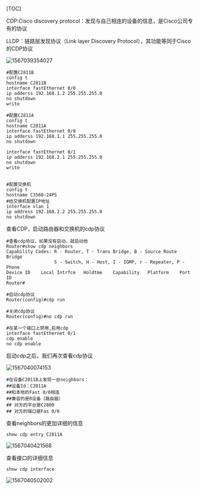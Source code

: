 [TOC]

CDP:Cisco discovery protocol：发现与自己相连的设备的信息，是Cisco公司专有的协议



LLDP：链路层发现协议（Link layer Discovery Protocol），其功能等同于Cisco的CDP协议





![1567039354027](https://github.com/chenyansong1/note/blob/master/images/computeNetwork/1567039354027.png?raw=true)

```shell
#配置C2811B
config t
hostname C2811B
interface fastEthernet 0/0
ip adderss 192.168.1.2 255.255.255.0
no shutdown
write 

#配置C2811A
config t
hostname C2811A
interface fastEthernet 0/0
ip adderss 192.168.1.1 255.255.255.0
no shutdown

interface fastEthernet 0/1
ip adderss 192.168.2.1 255.255.255.0
no shutdown
write 


#配置交换机
config t
hostname C3560-24PS
#给交换机配置IP地址
interface vlan 1
ip address 192.168.2.2 255.255.255.0
no shutdown
```

查看CDP，启动路由器和交换机的cdp协议

```shell
#查看cdp协议，如果没有启动，就启动他
Router#show cdp neighbors 
Capability Codes: R - Router, T - Trans Bridge, B - Source Route Bridge
                  S - Switch, H - Host, I - IGMP, r - Repeater, P - Phone
Device ID    Local Intrfce   Holdtme    Capability   Platform    Port ID
Router#

#启动cdp协议
Router(config)#cdp run

#关闭cdp协议
Router(config)#no cdp run

#在某一个端口上禁用,启用cdp
interface fastEthernet 0/1
cdp enable
no cdp enable
```

启动cdp之后，我们再次查看cdp协议

![1567040074153](https://github.com/chenyansong1/note/blob/master/images/computeNetwork/1567040074153.png?raw=true)

```shell
#在设备C2811B上发现一台neighbors：
##设备Id：C2811A
##和本地的Fast 0/0相连
##兼容的是R设备（路由器）
## 对方的平台是C2800
## 对方的端口是Fas 0/0
```

查看neighbors的更加详细的信息

```shell
show cdp entry C2811A
```

![1567040421568](https://github.com/chenyansong1/note/blob/master/images/computeNetwork/1567040421568.png?raw=true)

查看接口的详细信息

```shell
show cdp interface 
```

![1567040502002](https://github.com/chenyansong1/note/blob/master/images/computeNetwork/1567040502002.png?raw=true)
